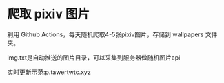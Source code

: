 # 爬取 pixiv 图片
利用 Github Actions，每天随机爬取4-5张pixiv图片，存储到 wallpapers 文件夹。

img.txt是自动推送的图片目录，可以采集到服务器做随机图片api

实时更新示范:p.tawertwtc.xyz
